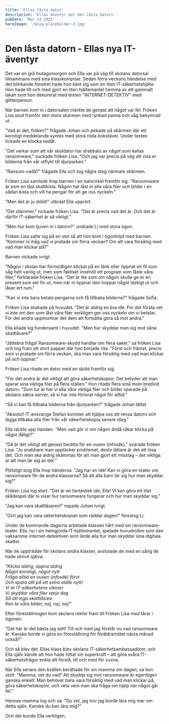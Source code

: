 ```yaml
---
title: 'Ellas låsta dator'
description: 'Ellas äventyr mot den låsta datorn.'
pubDate: 'Mar 13 2025'
heroImage: '/blog-placeholder-3.jpg'
---
```

# Den låsta datorn - Ellas nya IT-äventyr

Det var en grå tisdagsmorgon och Ella var på väg till skolans datorsal tillsammans med sina klasskompisar. Sedan förra veckans händelse med det blinkande fönstret hade hon känt sig som en liten IT-säkerhetshjälte. Hon hade till och med gjort en liten hjältemantel hemma av ett gammalt lakan som hon dekorerat med texten "INTERNET-DETEKTIV" med glitterpennor.

När barnen kom in i datorsalen märkte de genast att något var fel. Fröken Lisa stod framför den stora skärmen med rynkad panna och såg bekymrad ut.

"Vad är det, fröken?" frågade Johan och pekade på skärmen där ett konstigt meddelande syntes med stora röda bokstäver. Under texten tickade en klocka nedåt.

"Det verkar som att vår skoldator har drabbats av något som kallas ransomware," suckade fröken Lisa. "Och jag var precis på väg att visa er bilderna från vår utflykt till djurparken."

"Ransom-vadå?" frågade Ella och tog några steg närmare skärmen.

Fröken Lisa samlade ihop barnen i en halvcirkel framför sig. "Ransomware är som en låst skattkista. Någon har låst in alla våra filer och bilder i en sådan kista och vill ha pengar för att ge oss nyckeln."

"Men det är ju stöld!" utbrast Ella upprört.

"Det stämmer," nickade fröken Lisa. "Det är precis vad det är. Och det är därför IT-säkerhet är så viktigt."

"Men hur kom tjuven in i datorn?" undrade Li med stora ögon.

Fröken Lisa satte sig på en stol så att hon kom i ögonhöjd med barnen. "Kommer ni ihåg vad vi pratade om förra veckan? Om att vara försiktig med vad man klickar på?"

Barnen nickade ivrigt.

"Någon i skolan har förmodligen klickat på en länk eller öppnat en fil som såg helt vanlig ut, men som faktiskt innehöll ett program som låste våra filer," förklarade fröken Lisa. "Det är lite som om någon skulle ge er en present som ser fin ut, men när ni öppnar den hoppar något läskigt ut och låser ert rum."

"Kan vi inte bara betala pengarna och få tillbaka bilderna?" frågade Sofia.

Fröken Lisa skakade på huvudet. "Det är aldrig en bra idé. För det första vet vi inte om den som låst våra filer verkligen ger oss nyckeln om vi betalar. För det andra uppmuntrar det dem att fortsätta göra så mot andra."

Ella kliade sig fundersamt i huvudet. "Men hur skyddar man sig mot såna skattlåsare?"

"Jättebra fråga! Ransomware-skydd handlar om flera saker," sa fröken Lisa och tog fram ett stort papper där hon började rita. "Först och främst, precis som vi pratade om förra veckan, ska man vara försiktig med vad man klickar på och öppnar."

Fröken Lisa ritade en dator med en sköld framför sig.

"För det andra är det viktigt att göra säkerhetskopior. Det betyder att man sparar sina viktiga filer på flera ställen." Hon ritade flera små moln bredvid datorn. "Som tur är har vi alla våra viktiga filer och bilder sparade på skolans säkra server, så vi har inte förlorat något för alltid."

"Så vi kan få tillbaka bilderna från djurparken?" frågade Johan lättat.

"Absolut! IT-ansvarige Stefan kommer att hjälpa oss att rensa datorn och lägga tillbaka alla filer från vår säkerhetskopia senare idag."

Ella räckte upp handen. "Men vad gör vi om någon ändå råkar klicka på något dåligt?"

"Då är det viktigt att genast berätta för en vuxen (infosäk)," svarade fröken Lisa. "Ju snabbare man upptäcker problemet, desto lättare är det att lösa det. Och man ska aldrig skämmas för att man gjort ett misstag – det viktiga är att man lär sig av det."

Plötsligt slog Ella ihop händerna. "Jag har en idé! Kan vi göra en teater om ransomware för de andra klasserna? Så att alla barn lär sig hur man skyddar sig?"

Fröken Lisa log stort. "Det är en fantastisk idé, Ella! Vi kan göra ett litet skådespel där ni visar hur ransomware fungerar och hur man skyddar sig."

"Jag kan vara skattlåsaren!" ropade Johan ivrigt.

"Och jag kan vara säkerhetskopian som räddar dagen!" föreslog Li.

Under de kommande dagarna arbetade klassen hårt med sin ransomware-teater. Ella, nu i sin hemgjorda IT-hjältemantel, spelade huvudrollen som den vaksamme internet-detektiven som lärde alla hur man skyddar sina digitala skatter.

När de uppträdde för skolans andra klasser, avslutade de med en sång de hade skrivit själva:

*"Klicka aldrig, öppna aldrig  
Något konstigt, något nytt  
Fråga alltid en vuxen (infosäk) först  
Och spara allt på ett extra ställe nytt!  
Vi är IT-säkerhetens vänner  
Vi skyddar våra filer varje dag  
Så att inga skattlåsare  
Kan ta våra bilder, nej, nej, nej!"*

Efter föreställningen kom skolans rektor fram till Fröken Lisa med tårar i ögonen.

"Det här är det bästa jag sett! Till och med jag förstår nu vad ransomware är. Kanske borde vi göra en föreställning för föräldramötet nästa månad också?"

Och så blev det. Ellas klass blev skolans IT-säkerhetsambassadörer, och Ella själv kände att hon hade hittat sin superkraft – att göra svåra IT-säkerhetsfrågor enkla att förstå, till och med för vuxna.

När Ella senare den kvällen berättade för sin mamma om dagen, sa hon stolt: "Mamma, vet du vad? Att skydda sig mot ransomware är egentligen ganska enkelt. Man behöver bara vara försiktig med vad man klickar på, göra säkerhetskopior, och veta vem man ska fråga om hjälp när något går fel."

Hennes mamma log och sa: "Du vet, jag tror jag borde lära mig mer om detta själv. Kanske du kan lära mig?"

Och det kunde Ella verkligen.